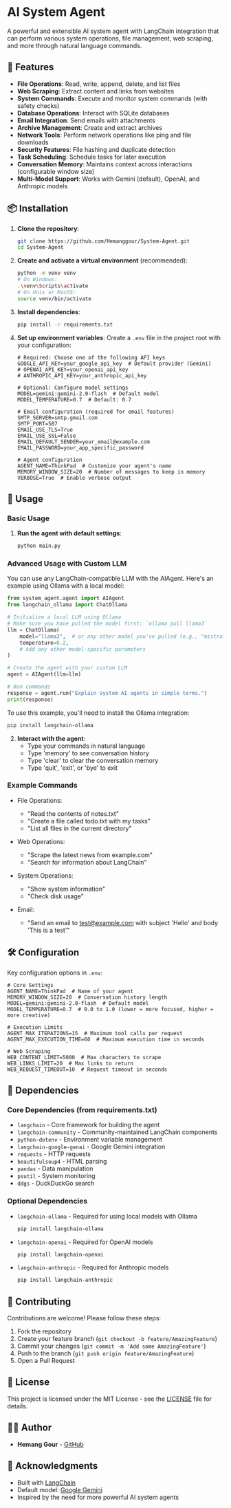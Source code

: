 # AI System Agent

A powerful and extensible AI system agent with LangChain integration that can perform various system operations, file management, web scraping, and more through natural language commands.

## 🚀 Features

- **File Operations**: Read, write, append, delete, and list files
- **Web Scraping**: Extract content and links from websites
- **System Commands**: Execute and monitor system commands (with safety checks)
- **Database Operations**: Interact with SQLite databases
- **Email Integration**: Send emails with attachments
- **Archive Management**: Create and extract archives
- **Network Tools**: Perform network operations like ping and file downloads
- **Security Features**: File hashing and duplicate detection
- **Task Scheduling**: Schedule tasks for later execution
- **Conversation Memory**: Maintains context across interactions (configurable window size)
- **Multi-Model Support**: Works with Gemini (default), OpenAI, and Anthropic models

## 📦 Installation

1. **Clone the repository**:
   ```bash
   git clone https://github.com/Hemanggour/System-Agent.git
   cd System-Agent
   ```

2. **Create and activate a virtual environment** (recommended):
   ```bash
   python -m venv venv
   # On Windows:
   .\venv\Scripts\activate
   # On Unix or MacOS:
   source venv/bin/activate
   ```

3. **Install dependencies**:
   ```bash
   pip install -r requirements.txt
   ```

4. **Set up environment variables**:
   Create a `.env` file in the project root with your configuration:
   ```
   # Required: Choose one of the following API keys
   GOOGLE_API_KEY=your_google_api_key  # Default provider (Gemini)
   # OPENAI_API_KEY=your_openai_api_key
   # ANTHROPIC_API_KEY=your_anthropic_api_key

   # Optional: Configure model settings
   MODEL=gemini:gemini-2.0-flash  # Default model
   MODEL_TEMPERATURE=0.7  # Default: 0.7
   
   # Email configuration (required for email features)
   SMTP_SERVER=smtp.gmail.com
   SMTP_PORT=587
   EMAIL_USE_TLS=True
   EMAIL_USE_SSL=False
   EMAIL_DEFAULT_SENDER=your_email@example.com
   EMAIL_PASSWORD=your_app_specific_password
   
   # Agent configuration
   AGENT_NAME=ThinkPad  # Customize your agent's name
   MEMORY_WINDOW_SIZE=20  # Number of messages to keep in memory
   VERBOSE=True  # Enable verbose output
   ```

## 🚀 Usage

### Basic Usage

1. **Run the agent with default settings**:
   ```bash
   python main.py
   ```

### Advanced Usage with Custom LLM

You can use any LangChain-compatible LLM with the AIAgent. Here's an example using Ollama with a local model:

```python
from system_agent.agent import AIAgent
from langchain_ollama import ChatOllama

# Initialize a local LLM using Ollama
# Make sure you have pulled the model first: `ollama pull llama3`
llm = ChatOllama(
    model="llama3",  # or any other model you've pulled (e.g., "mistral", "gemma")
    temperature=0.2,
    # Add any other model-specific parameters
)

# Create the agent with your custom LLM
agent = AIAgent(llm=llm)

# Run commands
response = agent.run("Explain system AI agents in simple terms.")
print(response)
```

To use this example, you'll need to install the Ollama integration:
```bash
pip install langchain-ollama
```

2. **Interact with the agent**:
   - Type your commands in natural language
   - Type 'memory' to see conversation history
   - Type 'clear' to clear the conversation memory
   - Type 'quit', 'exit', or 'bye' to exit

### Example Commands

- File Operations:
  - "Read the contents of notes.txt"
  - "Create a file called todo.txt with my tasks"
  - "List all files in the current directory"

- Web Operations:
  - "Scrape the latest news from example.com"
  - "Search for information about LangChain"

- System Operations:
  - "Show system information"
  - "Check disk usage"

- Email:
  - "Send an email to test@example.com with subject 'Hello' and body 'This is a test'"

## 🛠️ Configuration

Key configuration options in `.env`:

```
# Core Settings
AGENT_NAME=ThinkPad  # Name of your agent
MEMORY_WINDOW_SIZE=20  # Conversation history length
MODEL=gemini:gemini-2.0-flash  # Default model
MODEL_TEMPERATURE=0.7  # 0.0 to 1.0 (lower = more focused, higher = more creative)

# Execution Limits
AGENT_MAX_ITERATIONS=15  # Maximum tool calls per request
AGENT_MAX_EXECUTION_TIME=60  # Maximum execution time in seconds

# Web Scraping
WEB_CONTENT_LIMIT=5000  # Max characters to scrape
WEB_LINKS_LIMIT=20  # Max links to return
WEB_REQUEST_TIMEOUT=10  # Request timeout in seconds
```

## 🔧 Dependencies

### Core Dependencies (from requirements.txt)
- `langchain` - Core framework for building the agent
- `langchain-community` - Community-maintained LangChain components
- `python-dotenv` - Environment variable management
- `langchain-google-genai` - Google Gemini integration
- `requests` - HTTP requests
- `beautifulsoup4` - HTML parsing
- `pandas` - Data manipulation
- `psutil` - System monitoring
- `ddgs` - DuckDuckGo search

### Optional Dependencies
- `langchain-ollama` - Required for using local models with Ollama
  ```bash
  pip install langchain-ollama
  ```
- `langchain-openai` - Required for OpenAI models
  ```bash
  pip install langchain-openai
  ```
- `langchain-anthropic` - Required for Anthropic models
  ```bash
  pip install langchain-anthropic
  ```

## 🤝 Contributing

Contributions are welcome! Please follow these steps:

1. Fork the repository
2. Create your feature branch (`git checkout -b feature/AmazingFeature`)
3. Commit your changes (`git commit -m 'Add some AmazingFeature'`)
4. Push to the branch (`git push origin feature/AmazingFeature`)
5. Open a Pull Request

## 📜 License

This project is licensed under the MIT License - see the [LICENSE](LICENSE) file for details.

## 👨‍💻 Author

- **Hemang Gour** - [GitHub](https://github.com/Hemanggour)

## 🙏 Acknowledgments

- Built with [LangChain](https://python.langchain.com/)
- Default model: [Google Gemini](https://ai.google.dev/)
- Inspired by the need for more powerful AI system agents
